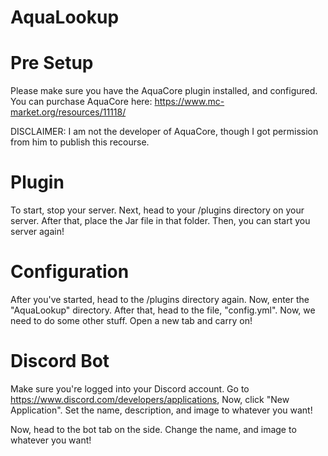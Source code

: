 # AquaLookup
# Pre Setup
Please make sure you have the AquaCore plugin installed, and configured. You can purchase AquaCore here: https://www.mc-market.org/resources/11118/

DISCLAIMER: I am not the developer of AquaCore, though I got permission from him to publish this recourse. 

# Plugin
To start, stop your server.
Next, head to your /plugins directory on your server.
After that, place the Jar file in that folder.
Then, you can start you server again!
# Configuration
After you've started, head to the /plugins directory again.
Now, enter the "AquaLookup" directory.
After that, head to the file, "config.yml".
Now, we need to do some other stuff. Open a new tab and carry on!
# Discord Bot
Make sure you're logged into your Discord account.
Go to https://www.discord.com/developers/applications,
Now, click "New Application".
Set the name, description, and image to whatever you want!

Now, head to the bot tab on the side. 
Change the name, and image to  whatever you want!
